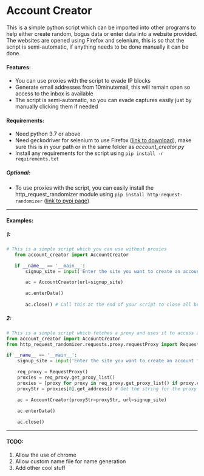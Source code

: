 # Account Creator

This is a simple python script which can be imported into other programs to help either create random, bogus data or enter data into a website provided. The websites are opened using Firefox and selenium, this is so that the script is semi-automatic, if anything needs to be done manually it can be done.

#### Features:
- You can use proxies with the script to evade IP blocks
- Generate email addresses from 10minutemail, this will remain open so access to the inbox is available
- The script is semi-automatic, so you can evade captures easily just by manually clicking them if needed

#### Requirements:
- Need python 3.7 or above
- Need geckodriver for selenium to use Firefox ([link to download](https://github.com/mozilla/geckodriver/releases "link to download")), make sure this is in your path or in the same folder as *account_creator.py*
- Install any requirements for the script using `pip install -r requirements.txt`

##### Optional:
 - To use proxies with the script, you can easily install the http_request_randomizer module using `pip install http-request-randomizer` ([link to pypi page](https://pypi.org/project/http-request-randomizer/ "link to pypi page"))

------------


#### Examples:
##### 1:
 ```python
 # This is a simple script which you can use without proxies
	from account_creator import AccountCreator

	if __name__ == '__main__':
		signup_site = input('Enter the site you want to create an account for: ')

		ac = AccountCreator(url=signup_site)

		ac.enterData()
		
		ac.close() # Call this at the end of your script to close all browser instances
```
##### 2:
```python
# This is a simple script which fetches a proxy and uses it to access a website
from account_creator import AccountCreator
from http_request_randomizer.requests.proxy.requestProxy import RequestProxy

if __name__ == '__main__':
	signup_site = input('Enter the site you want to create an account for: ')

	req_proxy = RequestProxy()
	proxies = req_proxy.get_proxy_list()
	proxies = [proxy for proxy in req_proxy.get_proxy_list() if proxy.country == 'United Kingdom'] # Get a list of proxies from the United Kingdom
	proxyStr = proxies[0].get_address() # Get the string for the proxy in the format IP:PORT

	ac = AccountCreator(proxyStr=proxyStr, url=signup_site)

	ac.enterData()
	
	ac.close()
```

------------


#### TODO:
1. Allow the use of chrome
2. Allow custom name file for name generation
3. Add other cool stuff
